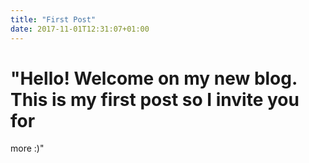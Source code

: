 ```yaml
---
title: "First Post"
date: 2017-11-01T12:31:07+01:00
---
```


# "Hello! Welcome on my new blog. This is my first post so I invite you for
more :)"

